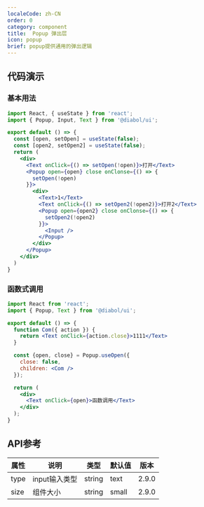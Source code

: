 ```yaml
---
localeCode: zh-CN
order: 0
category: component
title:  Popup 弹出层
icon: popup
brief: popup提供通用的弹出逻辑
---
```


## 代码演示

### 基本用法

```jsx live=true
import React, { useState } from 'react';
import { Popup, Input, Text } from '@diabol/ui';

export default () => {
  const [open, setOpen] = useState(false);
  const [open2, setOpen2] = useState(false);
  return (
    <div>
      <Text onClick={() => setOpen(!open)}>打开</Text>
      <Popup open={open} close onClonse={() => {
        setOpen(!open)
      }}>
        <div>
          <Text>1</Text>
          <Text onClick={() => setOpen2(!open2)}>打开2</Text>
          <Popup open={open2} close onClonse={() => {
            setOpen2(!open2)
          }}>
            <Input />
          </Popup>
        </div>
      </Popup>
    </div>
  )
}
```

### 函数式调用

```jsx live=true
import React from 'react';
import { Popup, Text } from '@diabol/ui';

export default () => {
  function Com({ action }) {
    return <Text onClick={action.close}>1111</Text>
  }

  const {open, close} = Popup.useOpen({
    close: false,
    children: <Com />
  });

  return (
    <div>
      <Text onClick={open}>函数调用</Text>
    </div>
  );
}
```


## API参考

| 属性       | 说明                                   | 类型             | 默认值   | 版本 |
|-----------|----------------------------------------|-----------------|---------|--------- |
| type      | input输入类型                           | string          | text    |2.9.0 |
| size      | 组件大小                                | string          | small   | 2.9.0 |
